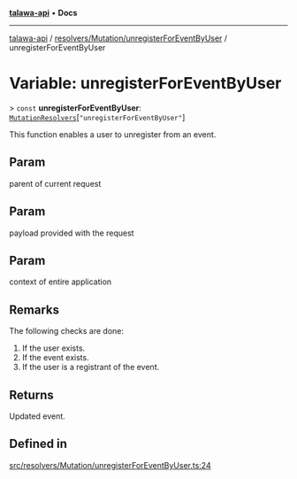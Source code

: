 [**talawa-api**](../../../../README.md) • **Docs**

***

[talawa-api](../../../../modules.md) / [resolvers/Mutation/unregisterForEventByUser](../README.md) / unregisterForEventByUser

# Variable: unregisterForEventByUser

\> `const` **unregisterForEventByUser**: [`MutationResolvers`](../../../../types/generatedGraphQLTypes/type-aliases/MutationResolvers.md)\[`"unregisterForEventByUser"`\]

This function enables a user to unregister from an event.

## Param

parent of current request

## Param

payload provided with the request

## Param

context of entire application

## Remarks

The following checks are done:
1. If the user exists.
2. If the event exists.
3. If the user is a registrant of the event.

## Returns

Updated event.

## Defined in

[src/resolvers/Mutation/unregisterForEventByUser.ts:24](https://github.com/PalisadoesFoundation/talawa-api/blob/5e38dbf44e47f2fc703410fad29ab5c8f7f26c77/src/resolvers/Mutation/unregisterForEventByUser.ts#L24)
